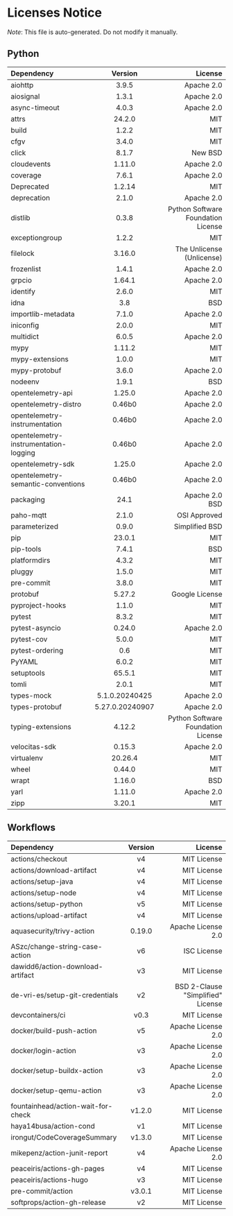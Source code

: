 # Licenses Notice
*Note*: This file is auto-generated. Do not modify it manually.
## Python
| Dependency | Version | License |
|:-----------|:-------:|--------:|
|aiohttp|3.9.5|Apache 2.0|
|aiosignal|1.3.1|Apache 2.0|
|async-timeout|4.0.3|Apache 2.0|
|attrs|24.2.0|MIT|
|build|1.2.2|MIT|
|cfgv|3.4.0|MIT|
|click|8.1.7|New BSD|
|cloudevents|1.11.0|Apache 2.0|
|coverage|7.6.1|Apache 2.0|
|Deprecated|1.2.14|MIT|
|deprecation|2.1.0|Apache 2.0|
|distlib|0.3.8|Python Software Foundation License|
|exceptiongroup|1.2.2|MIT|
|filelock|3.16.0|The Unlicense (Unlicense)|
|frozenlist|1.4.1|Apache 2.0|
|grpcio|1.64.1|Apache 2.0|
|identify|2.6.0|MIT|
|idna|3.8|BSD|
|importlib-metadata|7.1.0|Apache 2.0|
|iniconfig|2.0.0|MIT|
|multidict|6.0.5|Apache 2.0|
|mypy|1.11.2|MIT|
|mypy-extensions|1.0.0|MIT|
|mypy-protobuf|3.6.0|Apache 2.0|
|nodeenv|1.9.1|BSD|
|opentelemetry-api|1.25.0|Apache 2.0|
|opentelemetry-distro|0.46b0|Apache 2.0|
|opentelemetry-instrumentation|0.46b0|Apache 2.0|
|opentelemetry-instrumentation-logging|0.46b0|Apache 2.0|
|opentelemetry-sdk|1.25.0|Apache 2.0|
|opentelemetry-semantic-conventions|0.46b0|Apache 2.0|
|packaging|24.1|Apache 2.0<br/>BSD|
|paho-mqtt|2.1.0|OSI Approved|
|parameterized|0.9.0|Simplified BSD|
|pip|23.0.1|MIT|
|pip-tools|7.4.1|BSD|
|platformdirs|4.3.2|MIT|
|pluggy|1.5.0|MIT|
|pre-commit|3.8.0|MIT|
|protobuf|5.27.2|Google License|
|pyproject-hooks|1.1.0|MIT|
|pytest|8.3.2|MIT|
|pytest-asyncio|0.24.0|Apache 2.0|
|pytest-cov|5.0.0|MIT|
|pytest-ordering|0.6|MIT|
|PyYAML|6.0.2|MIT|
|setuptools|65.5.1|MIT|
|tomli|2.0.1|MIT|
|types-mock|5.1.0.20240425|Apache 2.0|
|types-protobuf|5.27.0.20240907|Apache 2.0|
|typing-extensions|4.12.2|Python Software Foundation License|
|velocitas-sdk|0.15.3|Apache 2.0|
|virtualenv|20.26.4|MIT|
|wheel|0.44.0|MIT|
|wrapt|1.16.0|BSD|
|yarl|1.11.0|Apache 2.0|
|zipp|3.20.1|MIT|
## Workflows
| Dependency | Version | License |
|:-----------|:-------:|--------:|
|actions/checkout|v4|MIT License|
|actions/download-artifact|v4|MIT License|
|actions/setup-java|v4|MIT License|
|actions/setup-node|v4|MIT License|
|actions/setup-python|v5|MIT License|
|actions/upload-artifact|v4|MIT License|
|aquasecurity/trivy-action|0.19.0|Apache License 2.0|
|ASzc/change-string-case-action|v6|ISC License|
|dawidd6/action-download-artifact|v3|MIT License|
|de-vri-es/setup-git-credentials|v2|BSD 2-Clause "Simplified" License|
|devcontainers/ci|v0.3|MIT License|
|docker/build-push-action|v5|Apache License 2.0|
|docker/login-action|v3|Apache License 2.0|
|docker/setup-buildx-action|v3|Apache License 2.0|
|docker/setup-qemu-action|v3|Apache License 2.0|
|fountainhead/action-wait-for-check|v1.2.0|MIT License|
|haya14busa/action-cond|v1|MIT License|
|irongut/CodeCoverageSummary|v1.3.0|MIT License|
|mikepenz/action-junit-report|v4|Apache License 2.0|
|peaceiris/actions-gh-pages|v4|MIT License|
|peaceiris/actions-hugo|v3|MIT License|
|pre-commit/action|v3.0.1|MIT License|
|softprops/action-gh-release|v2|MIT License|
